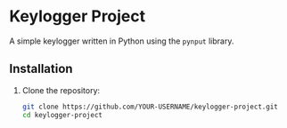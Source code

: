 # Keylogger Project

A simple keylogger written in Python using the `pynput` library.

## Installation

1. Clone the repository:
   ```sh
   git clone https://github.com/YOUR-USERNAME/keylogger-project.git
   cd keylogger-project
